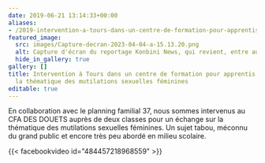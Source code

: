 ```yaml
---
date: 2019-06-21 13:14:33+00:00
aliases:
- /2019-intervention-a-tours-dans-un-centre-de-formation-pour-apprentis-sur-la-thematique-des-mutilations-sexuelle-feminines/
featured_image:
  src: images/Capture-decran-2023-04-04-a-15.13.20.png
  alt: Capture d'écran du reportage Konbini News, qui revient, entre autres, sur l'intervention de ACPPT au CFA des Douets
  hide_in_gallery: true
gallery: []
title: Intervention à Tours dans un centre de formation pour apprentis sur
  la thématique des mutilations sexuelles féminines 
editable: true
---
```

En collaboration avec le planning familial 37, nous sommes intervenus au CFA DES DOUETS auprès de deux classes pour un échange sur la thématique des mutilations sexuelles féminines. Un sujet tabou, méconnu du grand public et encore très peu abordé en milieu scolaire.

{{< facebookvideo id="484457218968559" >}}
